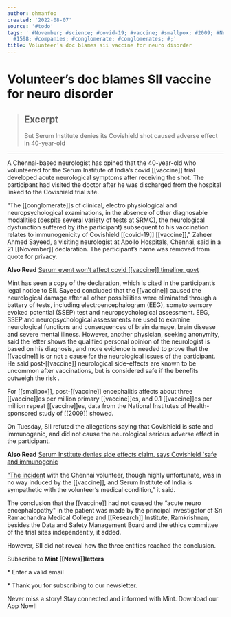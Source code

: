 ```yaml
---
author: ohmanfoo
created: '2022-08-07'
source: '#todo'
tags: ' #November; #science; #covid-19; #vaccine; #smallpox; #2009; #News; #Research;
  #1598; #companies; #conglomerate; #conglomerates; #;'
title: Volunteer’s doc blames sii vaccine for neuro disorder
---
```


# Volunteer’s doc blames SII vaccine for neuro disorder

> ## Excerpt
> But Serum Institute denies its Covishield shot caused adverse effect in 40-year-old

---
A Chennai-based neurologist has opined that the 40-year-old who volunteered for the Serum Institute of India’s covid [[vaccine]] trial developed acute neurological symptoms after receiving the shot. The participant had visited the doctor after he was discharged from the hospital linked to the Covishield trial site.

“The [[conglomerate]]s of clinical, electro physiological and neuropsychological examinations, in the absence of other diagnosable modalities (despite several variety of tests at SRMC), the neurological dysfunction suffered by (the participant) subsequent to his vaccination relates to immunogenicity of Covishield [[covid-19]] [[vaccine]]," Zaheer Ahmed Sayeed, a visiting neurologist at Apollo Hospitals, Chennai, said in a 21 [[November]] declaration. The participant’s name was removed from quote for privacy.

**Also Read** [Serum event won’t affect covid [[vaccine]] timeline: govt](https://www.livemint.com/[[companies]]/news/serum-event-won-t-affect-covid-[[vaccine]]-timeline-govt-11606868354168.html)

Mint has seen a copy of the declaration, which is cited in the participant’s legal notice to SII. Sayeed concluded that the [[vaccine]] caused the neurological damage after all other possibilities were eliminated through a battery of tests, including electroencephalogram (EEG), somato sensory evoked potential (SSEP) test and neuropsychological assessment. EEG, SSEP and neuropsychological assessments are used to examine neurological functions and consequences of brain damage, brain disease and severe mental illness. However, another physician, seeking anonymity, said the letter shows the qualified personal opinion of the neurologist is based on his diagnosis, and more evidence is needed to prove that the [[vaccine]] is or not a cause for the neurological issues of the participant. He said post-[[vaccine]] neurological side-effects are known to be uncommon after vaccinations, but is considered safe if the benefits outweigh the risk .

For [[smallpox]], post-[[vaccine]] encephalitis affects about three [[vaccine]]es per million primary [[vaccine]]es, and 0.1 [[vaccine]]es per million repeat [[vaccine]]es, data from the National Institutes of Health-sponsored study of [[2009]] showed.

On Tuesday, SII refuted the allegations saying that Covishield is safe and immunogenic, and did not cause the neurological serious adverse effect in the participant.

**Also Read** [Serum Institute denies side effects claim, says Covishield 'safe and immunogenic](https://www.livemint.com/[[science]]/health/serum-institute-denies-side-effects-claim-says-covishield-safe-and-immunogenic-1160680606[[1598]].html)

[“The inciden](https://www.livemint.com/[[science]]/health/serum-institute-denies-side-effects-claim-says-covishield-safe-and-immunogenic-1160680606[[1598]].html)t with the Chennai volunteer, though highly unfortunate, was in no way induced by the [[vaccine]], and Serum Institute of India is sympathetic with the volunteer’s medical condition," it said.

The conclusion that the [[vaccine]] had not caused the “acute neuro encephalopathy" in the patient was made by the principal investigator of Sri Ramachandra Medical College and [[Research]] Institute, Ramkrishnan, besides the Data and Safety Management Board and the ethics committee of the trial sites independently, it added.

However, SII did not reveal how the three entities reached the conclusion.

Subscribe to **Mint [[News]]letters**

\* Enter a valid email

\* Thank you for subscribing to our newsletter.

Never miss a story! Stay connected and informed with Mint. Download our App Now!!